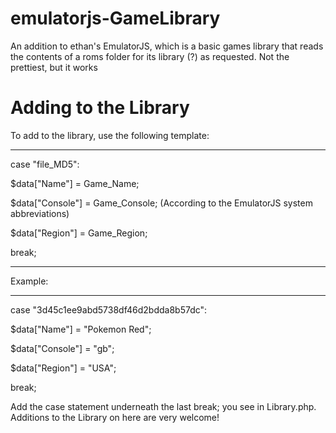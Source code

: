 # emulatorjs-GameLibrary
An addition to ethan's EmulatorJS, which is a basic games library that reads the contents of a roms folder for its library (?) as requested. Not the prettiest, but it works


<h1>Adding to the Library</h1>
To add to the library, use the following template: 
<hr />

case "file_MD5":

  $data["Name"] = Game_Name;
  
  $data["Console"] = Game_Console; (According to the EmulatorJS system abbreviations)
  
  $data["Region"] = Game_Region;
  
  break;
  
  <hr />
Example:
<hr />

case "3d45c1ee9abd5738df46d2bdda8b57dc":

  $data["Name"] = "Pokemon Red";
  
  $data["Console"] = "gb";
  
  $data["Region"] = "USA";
  
  break;
  
  
  
Add the  case statement underneath the last break; you see in Library.php. Additions to the Library on here are very welcome!
                
